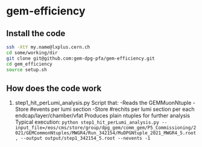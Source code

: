 # gem-efficiency
## Install the code
```sh
ssh -XtY my.name@lxplus.cern.ch
cd some/working/dir
git clone git@github.com:gem-dpg-pfa/gem-efficiency.git
cd gem_efficiency
source setup.sh
```

## How does the code work
1.  step1_hit_perLumi_analysis.py
Script that: 
	-Reads the GEMMuonNtuple
	-Store #events per lumi section
	-Store #rechits per lumi section per each endcap/layer/chamber/vfat
Produces plain ntuples for further analysis
Typical execution:
`python step1_hit_perLumi_analysis.py --input_file=/eos/cms/store/group/dpg_gem/comm_gem/P5_Commissioning/2021/GEMCommonNtuples/MWGR4/Run_342154/MuDPGNtuple_2021_MWGR4_5.root, --output output/step1_342154_5.root --nevents -1` 
